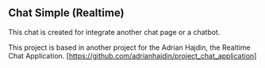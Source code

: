 ## Chat Simple (Realtime)

This chat is created for integrate another chat page or a chatbot.

This project is based in another project for the Adrian Hajdin, the Realtime Chat Application.
[https://github.com/adrianhajdin/project_chat_application]

